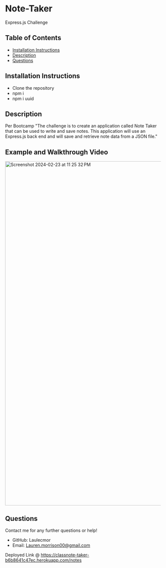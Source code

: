 # Note-Taker
Express.js Challenge

## Table of Contents
- [Installation Instructions](#installation-instructions)
- [Description](#description)
- [Questions](#questions)

## Installation Instructions
- Clone the repository 
- npm i 
- npm i uuid

## Description
Per Bootcamp "The challenge is to create an application called Note Taker that can be used to write and save notes. This application will use an Express.js back end and will save and retrieve note data from a JSON file."

## Example and Walkthrough Video 
<img width="1111" alt="Screenshot 2024-02-23 at 11 25 32 PM" src="https://github.com/Laulecmor/Note-Taker/assets/92830894/4a73eb92-075f-4b57-a96e-eab809cfd4d8">


## Questions
Contact me for any further questions or help!
- GitHub: Laulecmor
- Email: Lauren.morrison00@gmail.com

Deployed Link @ https://classnote-taker-b6b8641c47ec.herokuapp.com/notes
